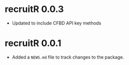 # recruitR 0.0.3

* Updated to include CFBD API key methods

# recruitR 0.0.1

* Added a `NEWS.md` file to track changes to the package.
